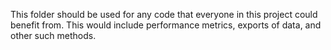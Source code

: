 This folder should be used for any code that everyone in this project could benefit from. This would include performance metrics, exports of data, and other such methods.
